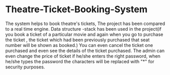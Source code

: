 # Theatre-Ticket-Booking-System
The system helps to book theatre's tickets, The project has been compared to a real time engine. Data structure -stack has been used in the project(if you book a ticket of a particular movie and again when you go to purchase the ticket , the ticket which had been previously purchased that seat number will be shown as booked.) You can even cancel the ticket one purchased and even see the details of the ticket purchased. The admin can even change the price of ticket if he/she enters the right password, when he/she types the password the characters will be replaced with "*" for security purposes.
